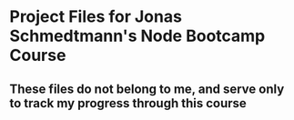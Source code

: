 # Project Files for Jonas Schmedtmann's Node Bootcamp Course

## These files do not belong to me, and serve only to track my progress through this course